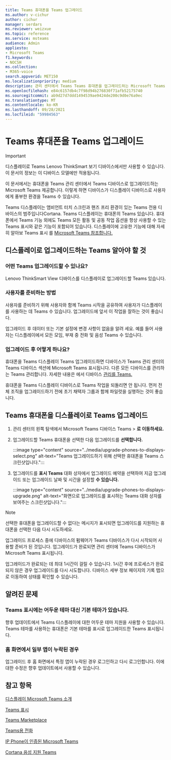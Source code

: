 ```yaml
---
title: Teams 휴대폰을 Teams 업그레이드
ms.author: v-cichur
author: cichur
manager: serdars
ms.reviewer: weizxue
ms.topic: reference
ms.service: msteams
audience: Admin
appliesto:
- Microsoft Teams
f1.keywords:
- NOCSH
ms.collection:
- M365-voice
search.appverid: MET150
ms.localizationpriority: medium
description: 관리 센터에서 Teams Teams 휴대폰을 업그레이드하는 Microsoft Teams 대해 자세히 알아보습니다.
ms.openlocfilehash: e84c6157db4c7f98d94b276830f71afb52175740
ms.sourcegitcommit: ab9d27d7ddd1494539ae9424de200c9d0e76a9ec
ms.translationtype: MT
ms.contentlocale: ko-KR
ms.lasthandoff: 09/28/2021
ms.locfileid: "59984563"
---
```

# <a name="upgrade-teams-phones-to-teams-displays"></a>Teams 휴대폰을 Teams 업그레이드

> [!IMPORTANT]
> 디스플레이로 Teams Lenovo ThinkSmart 보기 디바이스에서만 사용할 수 있습니다. 이 문서의 정보는 이 디바이스 모델에만 적용됩니다.  

이 문서에서는 휴대폰을 Teams 관리 센터에서 Teams 디바이스로 업그레이드하는 Microsoft Teams 제공합니다. 이렇게 하면 디바이스가 디스플레이 디바이스로 사용자에게 풍부한 환경을 Teams 수 있습니다.

Teams 디스플레이는 앰비언트 터치 스크린과 핸즈 프리 환경이 있는 Teams 전용 디바이스의 범주입니다Cortana. Teams 디스플레이는 휴대폰의 Teams 있습니다. 휴대폰에서 [](phones-for-teams.md#features-supported-by-teams-phones)Teams 기능 외에도 Teams 모든 활동 및 공동 작업 옵션을 항상 사용할 수 있는 Teams 표시와 같은 기능이 포함되어 있습니다. 디스플레이에 고유한 기능에 대해 자세히 알아보 Teams 표시 를 [Microsoft Teams 참조합니다.](teams-displays.md)

## <a name="what-you-need-to-know-about-upgrading-to-teams-displays"></a>디스플레이로 업그레이드하는 Teams 알아야 할 것

### <a name="which-teams-phones-can-be-upgraded"></a>어떤 Teams 업그레이드할 수 있나요?

Lenovo ThinkSmart View 디바이스를 디스플레이로 업그레이드할 Teams 있습니다.

### <a name="how-can-i-prepare-users"></a>사용자를 준비하는 방법

사용자를 준비하기 위해 [](https://support.microsoft.com/office/get-started-with-teams-displays-ff299825-7f13-4528-96c2-1d3437e6d4e6) 사용자와 함께 Teams 시작을 공유하여 사용자가 디스플레이를 사용하는 데 Teams 수 있습니다. 업그레이드에 앞서 이 작업을 잘하는 것이 좋습니다.

업그레이드 후 데이터 또는 기본 설정에 변경 사항이 없음을 알려 세요. 예를 들어 사용자는 디스플레이에서 모든 모임, 부재 중 전화 및 음성 Teams 수 있습니다. 

### <a name="what-happens-after-the-upgrade"></a>업그레이드 후 어떻게 하나요?

휴대폰을 Teams 디스플레이 Teams 업그레이드하면 디바이스가 Teams 관리 센터의 Teams  디바이스 섹션에 Microsoft Teams 표시됩니다.  다른 모든 디바이스를 관리하는 Teams 관리합니다. 자세한 내용은 에서 디바이스 [관리를 Teams.](device-management.md)

휴대폰을 Teams 디스플레이 디바이스로 Teams 작업을 되돌리면 안 됩니다. 먼저 전체 조직을 업그레이드하기 전에 초기 채택자 그룹과 함께 파일럿을 실행하는 것이 좋습니다. 

## <a name="upgrade-your-teams-phones-to-teams-displays"></a>Teams 휴대폰을 디스플레이로 Teams 업그레이드

1. 관리 센터의 왼쪽 탐색에서 Microsoft Teams 디바이스 Teams   >  **로 이동하세요.**
2. 업그레이드할 Teams 휴대폰을 선택한 다음 업그레이드를 **선택합니다.**

    :::image type="content" source="../media/upgrade-phones-to-displays-select.png" alt-text="Teams 업그레이드하기 위해 선택한 휴대폰을 Teams 스크린샷입니다.":::

3. 업그레이드를 **표시 Teams** 대화 상자에서 업그레이드  예약을 선택하여 지금 업그레이드 또는 업그레이드 날짜 및 시간을 설정할 **수 있습니다.**

    :::image type="content" source="../media/upgrade-phones-to-displays-upgrade.png" alt-text="화면으로 업그레이드를 표시하는 Teams 대화 상자를 보여주는 스크린샷입니다.":::

> [!NOTE]
> 선택한 휴대폰을 업그레이드할 수 없다는 메시지가 표시되면 업그레이드를 지원하는 휴대폰을 [](#which-teams-phones-can-be-upgraded)선택한 다음 다시 시도하세요.

업그레이드 프로세스 중에 디바이스의 펌웨어가 Teams 디바이스가 다시 시작되어 사용할 준비가 된 것입니다. 업그레이드가 완료되면 관리 센터에 Teams 디바이스가 Microsoft Teams  표시됩니다.

업그레이드가 완료되는 데 최대 1시간이 걸릴 수 있습니다. 1시간 후에 프로세스가 완료되지 않은 경우 업그레이드를 다시 시도합니다. 디바이스 세부 정보  페이지의 기록 탭으로 이동하여 상태를 확인할 수 있습니다.

## <a name="known-issues"></a>알려진 문제

### <a name="teams-displays-have-the-default-theme-instead-of-the-dark-theme"></a>Teams 표시에는 어두운 테마 대신 기본 테마가 있습니다.

향후 업데이트에서 Teams 디스플레이에 대한 어두운 테마 지원을 사용할 수 있습니다. Teams 테마를 사용하는 휴대폰은 기본 테마를 표시로 업그레이드한 Teams 표시됩니다.

### <a name="some-apps-are-missing-from-the-home-screen"></a>홈 화면에서 일부 앱이 누락된 경우

업그레이드 후 홈 화면에서 특정 앱이 누락된 경우 로그인하고 다시 로그인합니다. 이에 대한 수정은 향후 업데이트에서 사용할 수 있습니다.

## <a name="see-also"></a>참고 항목

[디스플레이 Microsoft Teams 소개](https://techcommunity.microsoft.com/t5/microsoft-teams-blog/introducing-microsoft-teams-displays/ba-p/1505437)

[Teams 표시](teams-displays.md)

[Teams Marketplace](https://office.com/teamsdevices)

[Teams용 전화](phones-for-teams.md)

[IP Phone이 인증된 Microsoft Teams](teams-ip-phones.md)

[Cortana 음성 지원 Teams](../cortana-in-teams.md)